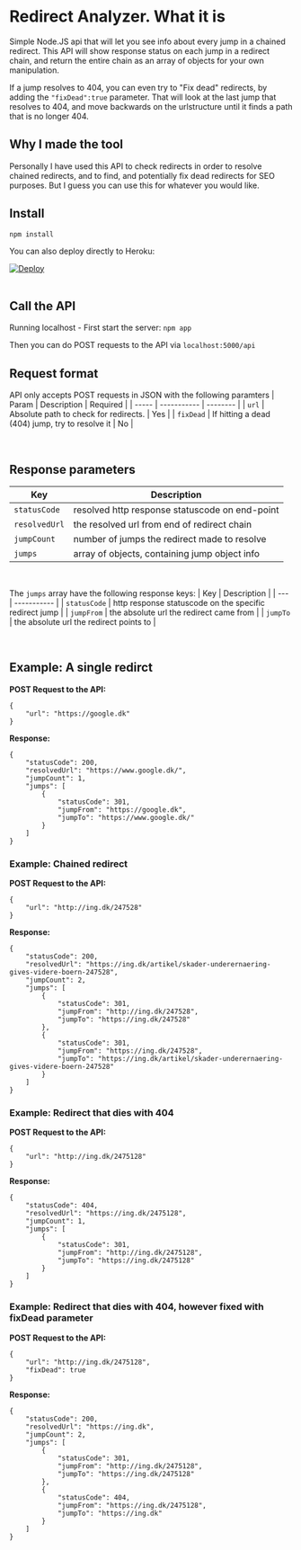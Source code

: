 # Redirect Analyzer. What it is
Simple Node.JS api that will let you see info about every jump in a chained redirect. This API will show response status on each jump in a redirect chain, and return the entire chain as an array of objects for your own manipulation.

If a jump resolves to 404, you can even try to "Fix dead" redirects, by adding the `"fixDead":true` parameter. That will look at the last jump that resolves to 404, and move backwards on the urlstructure until it finds a path that is no longer 404.

## Why I made the tool
Personally I have used this API to check redirects in order to resolve chained redirects, and to find, and potentially fix dead redirects for SEO purposes. But I guess you can use this for whatever you would like.

## Install
`npm install`

You can also deploy directly to Heroku:

[![Deploy](https://www.herokucdn.com/deploy/button.svg)](https://heroku.com/deploy?template=https://github.com/biozork/redirect-analyzer)
<br><br>

## Call the API
Running localhost - First start the server: `npm app`

Then you can do POST requests to the API via `localhost:5000/api`

## Request format
API only accepts POST requests in JSON with the following paramters
| Param | Description | Required | 
| ----- | ----------- | -------- |
| `url` | Absolute path to check for redirects. | Yes |
| `fixDead` | If hitting a dead (404) jump, try to resolve it | No |

<br>

## Response parameters

| Key | Description |
| --- | ----- |
| `statusCode` | resolved http response statuscode on end-point |
| `resolvedUrl` | the resolved url from end of redirect chain |
| `jumpCount` | number of jumps the redirect made to resolve |
| `jumps` | array of objects, containing jump object info |

<br>

The `jumps` array have the following response keys:
| Key | Description |
| --- | ----------- |
| `statusCode` | http response statuscode on the specific redirect jump |
| `jumpFrom` | the absolute url the redirect came from |
| `jumpTo` | the absolute url the redirect points to |

<br>

## Example: A single redirct
**POST Request to the API:**
```
{
    "url": "https://google.dk"
}
```
**Response:**
```
{
    "statusCode": 200,
    "resolvedUrl": "https://www.google.dk/",
    "jumpCount": 1,
    "jumps": [
        {
            "statusCode": 301,
            "jumpFrom": "https://google.dk",
            "jumpTo": "https://www.google.dk/"
        }
    ]
}
```

### Example: Chained redirect
**POST Request to the API:**
```
{
    "url": "http://ing.dk/247528"
}
```
**Response:**
```
{
    "statusCode": 200,
    "resolvedUrl": "https://ing.dk/artikel/skader-underernaering-gives-videre-boern-247528",
    "jumpCount": 2,
    "jumps": [
        {
            "statusCode": 301,
            "jumpFrom": "http://ing.dk/247528",
            "jumpTo": "https://ing.dk/247528"
        },
        {
            "statusCode": 301,
            "jumpFrom": "https://ing.dk/247528",
            "jumpTo": "https://ing.dk/artikel/skader-underernaering-gives-videre-boern-247528"
        }
    ]
}
```

### Example: Redirect that dies with 404
**POST Request to the API:**
```
{
    "url": "http://ing.dk/2475128"
}
```
**Response:**
```
{
    "statusCode": 404,
    "resolvedUrl": "https://ing.dk/2475128",
    "jumpCount": 1,
    "jumps": [
        {
            "statusCode": 301,
            "jumpFrom": "http://ing.dk/2475128",
            "jumpTo": "https://ing.dk/2475128"
        }
    ]
}
```

### Example: Redirect that dies with 404, however fixed with fixDead parameter
**POST Request to the API:**
```
{
    "url": "http://ing.dk/2475128",
    "fixDead": true
}
```
**Response:**
```
{
    "statusCode": 200,
    "resolvedUrl": "https://ing.dk",
    "jumpCount": 2,
    "jumps": [
        {
            "statusCode": 301,
            "jumpFrom": "http://ing.dk/2475128",
            "jumpTo": "https://ing.dk/2475128"
        },
        {
            "statusCode": 404,
            "jumpFrom": "https://ing.dk/2475128",
            "jumpTo": "https://ing.dk"
        }
    ]
}
```



